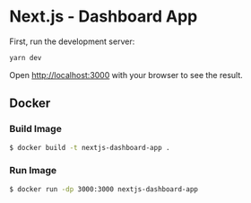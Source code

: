 # Next.js - Dashboard App

First, run the development server:

```bash
yarn dev
```

Open [http://localhost:3000](http://localhost:3000) with your browser to see the result.

## Docker

### Build Image

```bash
$ docker build -t nextjs-dashboard-app .
```

### Run Image
 
```bash
$ docker run -dp 3000:3000 nextjs-dashboard-app
```
